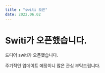 ```yaml
---
title : "switi 오픈"
date: 2022.06.02
---
```


# Switi가 오픈했습니다.

드디어 switi가 오픈했습니다.

주기적인 업데이트 예정이니 많은 관심 부탁드립니다.